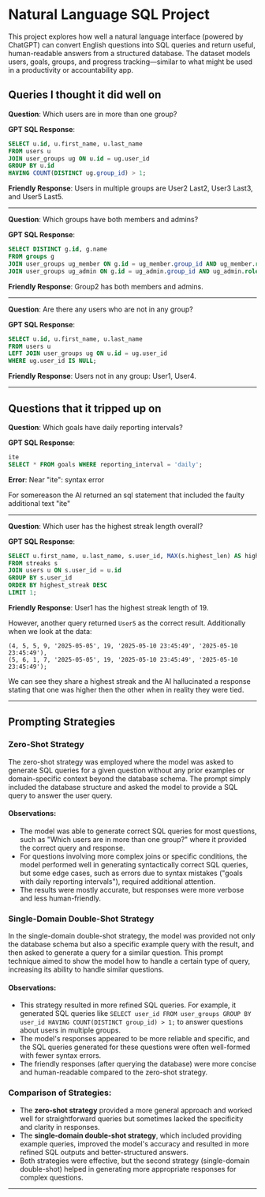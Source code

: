 
# Natural Language SQL Project

This project explores how well a natural language interface (powered by ChatGPT) can convert English questions into SQL queries and return useful, human-readable answers from a structured database. The dataset models users, goals, groups, and progress tracking—similar to what might be used in a productivity or accountability app.

## Queries I thought it did well on

**Question**: Which users are in more than one group?

**GPT SQL Response**:
```sql
SELECT u.id, u.first_name, u.last_name
FROM users u
JOIN user_groups ug ON u.id = ug.user_id
GROUP BY u.id
HAVING COUNT(DISTINCT ug.group_id) > 1;
```

**Friendly Response**: Users in multiple groups are User2 Last2, User3 Last3, and User5 Last5.

---

**Question**: Which groups have both members and admins?

**GPT SQL Response**:
```sql
SELECT DISTINCT g.id, g.name
FROM groups g
JOIN user_groups ug_member ON g.id = ug_member.group_id AND ug_member.role = 'member'
JOIN user_groups ug_admin ON g.id = ug_admin.group_id AND ug_admin.role = 'admin';
```

**Friendly Response**: Group2 has both members and admins.

---

**Question**: Are there any users who are not in any group?

**GPT SQL Response**:
```sql
SELECT u.id, u.first_name, u.last_name
FROM users u
LEFT JOIN user_groups ug ON u.id = ug.user_id
WHERE ug.user_id IS NULL;
```

**Friendly Response**: Users not in any group: User1, User4.

---

## Questions that it tripped up on

**Question**: Which goals have daily reporting intervals?

**GPT SQL Response**:
```sql
ite
SELECT * FROM goals WHERE reporting_interval = 'daily';
```

**Error**: Near "ite": syntax error

For somereason the AI returned an sql statement that included the faulty additional text "ite"

---

**Question**: Which user has the highest streak length overall?

**GPT SQL Response**:
```sql
SELECT u.first_name, u.last_name, s.user_id, MAX(s.highest_len) AS highest_streak
FROM streaks s
JOIN users u ON s.user_id = u.id
GROUP BY s.user_id
ORDER BY highest_streak DESC
LIMIT 1;
```

**Friendly Response**: User1 has the highest streak length of 19.

However, another query returned `User5` as the correct result. Additionally when we look at the data:
```
(4, 5, 5, 9, '2025-05-05', 19, '2025-05-10 23:45:49', '2025-05-10 23:45:49'),
(5, 6, 1, 7, '2025-05-05', 19, '2025-05-10 23:45:49', '2025-05-10 23:45:49');
```
We can see they share a highest streak and the AI hallucinated a response stating that one was higher then the other when in reality they were tied.

---

## Prompting Strategies

### Zero-Shot Strategy
The zero-shot strategy was employed where the model was asked to generate SQL queries for a given question without any prior examples or domain-specific context beyond the database schema. The prompt simply included the database structure and asked the model to provide a SQL query to answer the user query. 

#### Observations:
- The model was able to generate correct SQL queries for most questions, such as "Which users are in more than one group?" where it provided the correct query and response.
- For questions involving more complex joins or specific conditions, the model performed well in generating syntactically correct SQL queries, but some edge cases, such as errors due to syntax mistakes ("goals with daily reporting intervals"), required additional attention.
- The results were mostly accurate, but responses were more verbose and less human-friendly.

### Single-Domain Double-Shot Strategy
In the single-domain double-shot strategy, the model was provided not only the database schema but also a specific example query with the result, and then asked to generate a query for a similar question. This prompt technique aimed to show the model how to handle a certain type of query, increasing its ability to handle similar questions.

#### Observations:
- This strategy resulted in more refined SQL queries. For example, it generated SQL queries like `SELECT user_id FROM user_groups GROUP BY user_id HAVING COUNT(DISTINCT group_id) > 1;` to answer questions about users in multiple groups.
- The model's responses appeared to be more reliable and specific, and the SQL queries generated for these questions were often well-formed with fewer syntax errors.
- The friendly responses (after querying the database) were more concise and human-readable compared to the zero-shot strategy.

### Comparison of Strategies:
- The **zero-shot strategy** provided a more general approach and worked well for straightforward queries but sometimes lacked the specificity and clarity in responses.
- The **single-domain double-shot strategy**, which included providing example queries, improved the model's accuracy and resulted in more refined SQL outputs and better-structured answers.
- Both strategies were effective, but the second strategy (single-domain double-shot) helped in generating more appropriate responses for complex questions.

---


